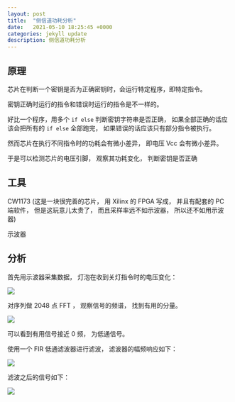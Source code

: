 ```yaml
---
layout: post
title:  "侧信道功耗分析"
date:   2021-05-10 18:25:45 +0000
categories: jekyll update
description: 侧信道功耗分析
---
```


## 原理

芯片在判断一个密钥是否为正确密钥时，会运行特定程序，即特定指令。

密钥正确时运行的指令和错误时运行的指令是不一样的。

好比一个程序，用多个 `if else` 判断密钥字符串是否正确， 如果全部正确的话应该会把所有的 `if else` 全部跑完， 如果错误的话应该只有部分指令被执行。

然而芯片在执行不同指令时的功耗会有微小差异， 即电压 Vcc 会有微小差异。

于是可以检测芯片的电压引脚， 观察其功耗变化， 判断密钥是否正确

## 工具

CW1173 (这是一块很完善的芯片， 用 Xilinx 的 FPGA 写成， 并且有配套的 PC 端软件， 但是这玩意儿太贵了， 而且采样率远不如示波器， 所以还不如用示波器)

示波器

## 分析

首先用示波器采集数据， 灯泡在收到关灯指令时的电压变化：

![](https://tech-1301874737.cos.ap-nanjing.myqcloud.com/hack/side_channel/data.png)

对序列做 2048 点 FFT ， 观察信号的频谱， 找到有用的分量。

![](https://tech-1301874737.cos.ap-nanjing.myqcloud.com/hack/side_channel/fft_result.png)

可以看到有用信号接近 0 频， 为低通信号。

使用一个 FIR 低通滤波器进行滤波， 滤波器的幅频响应如下：

![](https://tech-1301874737.cos.ap-nanjing.myqcloud.com/hack/side_channel/filter.png)

滤波之后的信号如下：

![](https://tech-1301874737.cos.ap-nanjing.myqcloud.com/hack/side_channel/filter_result.png)